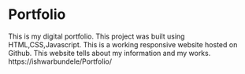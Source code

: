 # Portfolio
This is my digital portfolio. This project was built using HTML,CSS,Javascript. This is a working responsive website hosted on Github. This website tells about my information and my works. https://ishwarbundele/Portfolio/
